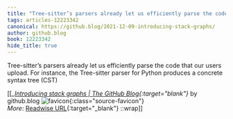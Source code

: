 ```yaml
---
title: "Tree-sitter’s parsers already let us efficiently parse the code that ..."
tags: articles-12223342
canonical: https://github.blog/2021-12-09-introducing-stack-graphs/
author: github.blog
book: 12223342
hide_title: true
---
```


Tree-sitter’s parsers already let us efficiently parse the code that our users upload. For instance, the Tree-sitter parser for Python produces a concrete syntax tree (CST)


[[<cite>_[Introducing stack graphs | The GitHub Blog](https://github.blog/2021-12-09-introducing-stack-graphs/){:target="_blank"}_</cite> by github.blog ![favicon](https://s2.googleusercontent.com/s2/favicons?domain=github.blog){:class="source-favicon"}<br>
_More_: [Readwise URL](https://readwise.io/open/257347424){:target="_blank"}
::wrap]]